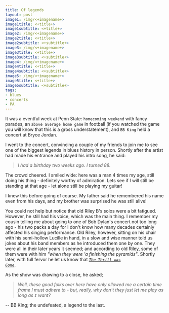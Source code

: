 ```yaml
---
title: Of legends
layout: post
image1: /img/<+imagename+>
image1title: <+title+>
image1subtitle: <+title+>
image2: /img/<+imagename+>
image2title: <+title+>
image2subtitle: <+subtitle+>
image3: /img/<+imagename+>
image3title: <+title+>
image3subtitle: <+subtitle+>
image4: /img/<+imagename+>
image4title: <+title+>
image4subtitle: <+subtitle+>
image5: /img/<+imagename+>
image5title: <+title+>
image5subtitle: <+subtitle+>
tags:
- blues
- concerts
- PA
---
```


It was a eventful week at Penn State: <code>homecoming weekend</code> with fancy parades, an <code>above average home game</code> in football (if you watched the game you will know that this is a gross understatement), and <code>BB King</code> held a concert at Bryce Jordan. 

I went to the concert, convincing a couple of my friends to join me to see one of the biggest legends in blues history in person.
Shortly after the artist had made his entrance and played his intro song, he said:

<blockquote>
	<i>
	I had a birthday two weeks ago. I turned 88.
	</i>
</blockquote>

The crowd cheered. I smiled wide: here was a man 4 times my age, still doing his thing - definitely worthy of admiration.
Lets see if I will still be standing at that age - let alone still be playing my guitar!

I knew this before going of course. My father said he remembered his name even from his days, and my brother was surprised he was still alive!

You could not help but notice that old Riley B's solos were a bit fatigued.
However, he still had his voice, which was the main thing.
I remember my cousin telling me about going to one of Bob Dylan's concert not too long ago - his two packs a day for I don't know how many decades certainly affected his singing performance. 
Old Riley, however, sitting on his chair with his semi-hollow Lucille in hand, in a slow and wise manner told us jokes about his band members as he introduced them one by one.
They were all in their later years it seemed; and according to old Riley, some of them were with him <i>"when they were 'a finishing the pyramids"</i>.
Shortly later, with full fervor he let us know that <code><a href="http://youtu.be/4fk2prKnYnI"><i>The Thrill was Gone</i></a></code>.

As the show was drawing to a close, he asked; 
<blockquote>
<i>Well, these good folks over here have only allowed me a certain time frame I must adhere to - but, really, why don't they just let me play as long as <code>I</code> want?</i>
</blockquote>

--
BB King; the undefeated, a legend to the last.
